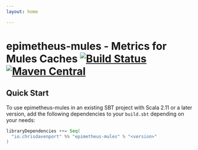 ```yaml
---
layout: home

---
```


# epimetheus-mules - Metrics for Mules Caches [![Build Status](https://travis-ci.com/ChristopherDavenport/epimetheus-mules.svg?branch=master)](https://travis-ci.com/ChristopherDavenport/epimetheus-mules) [![Maven Central](https://maven-badges.herokuapp.com/maven-central/io.chrisdavenport/epimetheus-mules_2.12/badge.svg)](https://maven-badges.herokuapp.com/maven-central/io.chrisdavenport/epimetheus-mules_2.12)

## Quick Start

To use epimetheus-mules in an existing SBT project with Scala 2.11 or a later version, add the following dependencies to your
`build.sbt` depending on your needs:

```scala
libraryDependencies ++= Seq(
  "io.chrisdavenport" %% "epimetheus-mules" % "<version>"
)
```